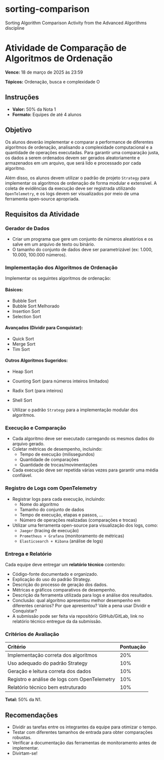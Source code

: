 # sorting-comparison
Sorting Algorithm Comparison Activity from the Advanced Algorithms discipline

# Atividade de Comparação de Algoritmos de Ordenação

**Vence:** 18 de março de 2025 às 23:59

**Tópicos:** Ordenação, busca e complexidade O

## Instruções

* **Valor:** 50% da Nota 1
* **Formato:** Equipes de até 4 alunos

## Objetivo

Os alunos deverão implementar e comparar a performance de diferentes algoritmos de ordenação, analisando a complexidade computacional e a quantidade de operações executadas. Para garantir uma comparação justa, os dados a serem ordenados devem ser gerados aleatoriamente e armazenados em um arquivo, que será lido e processado por cada algoritmo.

Além disso, os alunos devem utilizar o padrão de projeto `Strategy` para implementar os algoritmos de ordenação de forma modular e extensível. A coleta de evidências da execução deve ser registrada utilizando `OpenTelemetry`, e os logs devem ser visualizados por meio de uma ferramenta open-source apropriada.

## Requisitos da Atividade

### Gerador de Dados

* Criar um programa que gere um conjunto de números aleatórios e os salve em um arquivo de texto ou binário.
* O tamanho do conjunto de dados deve ser parametrizável (ex: 1.000, 10.000, 100.000 números).

### Implementação dos Algoritmos de Ordenação

Implementar os seguintes algoritmos de ordenação:

#### Básicos:

* Bubble Sort
* Bubble Sort Melhorado
* Insertion Sort
* Selection Sort

#### Avançados (Dividir para Conquistar):

* Quick Sort
* Merge Sort
* Tim Sort

#### Outros Algoritmos Sugeridos:

* Heap Sort
* Counting Sort (para números inteiros limitados)
* Radix Sort (para inteiros)
* Shell Sort

* Utilizar o padrão `Strategy` para a implementação modular dos algoritmos.

### Execução e Comparação

* Cada algoritmo deve ser executado carregando os mesmos dados do arquivo gerado.
* Coletar métricas de desempenho, incluindo:
    * Tempo de execução (milissegundos)
    * Quantidade de comparações
    * Quantidade de trocas/movimentações
* Cada execução deve ser repetida várias vezes para garantir uma média confiável.

### Registro de Logs com OpenTelemetry

* Registrar logs para cada execução, incluindo:
    * Nome do algoritmo
    * Tamanho do conjunto de dados
    * Tempo de execução, etapas e passos, ...
    * Número de operações realizadas (comparações e trocas)
* Utilizar uma ferramenta open-source para visualização dos logs, como:
    * `Jaeger` (tracing de execução)
    * `Prometheus + Grafana` (monitoramento de métricas)
    * `Elasticsearch + Kibana` (análise de logs)

### Entrega e Relatório

Cada equipe deve entregar um **relatório técnico** contendo:

* Código-fonte documentado e organizado.
* Explicação do uso do padrão Strategy.
* Descrição do processo de geração dos dados.
* Métricas e gráficos comparativos de desempenho.
* Descrição da ferramenta utilizada para logs e análise dos resultados.
* Conclusão: qual algoritmo apresentou melhor desempenho em diferentes cenários? Por que apresentou? Vale a pena usar Dividir e Conquistar?
* A submissão pode ser feita via repositório GitHub/GitLab, link no relatório técnico entregue da da submissão.

### Critérios de Avaliação

| Critério                                     | Pontuação |
| :------------------------------------------- | :-------- |
| Implementação correta dos algoritmos         | 20%       |
| Uso adequado do padrão Strategy              | 10%       |
| Geração e leitura correta dos dados          | 10%       |
| Registro e análise de logs com OpenTelemetry | 10%       |
| Relatório técnico bem estruturado            | 10%       |

**Total:** 50% da N1.

## Recomendações

* Dividir as tarefas entre os integrantes da equipe para otimizar o tempo.
* Testar com diferentes tamanhos de entrada para obter comparações robustas.
* Verificar a documentação das ferramentas de monitoramento antes de implementar.
* Divirtam-se!